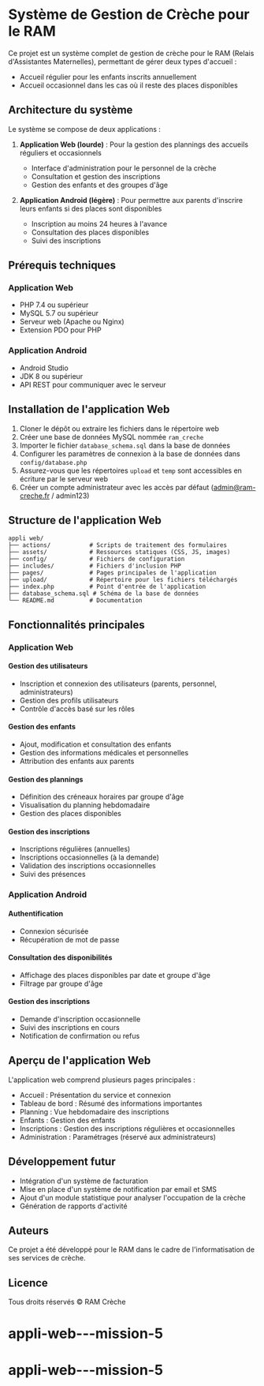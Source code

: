 # Système de Gestion de Crèche pour le RAM

Ce projet est un système complet de gestion de crèche pour le RAM (Relais d'Assistantes Maternelles), permettant de gérer deux types d'accueil :
- Accueil régulier pour les enfants inscrits annuellement
- Accueil occasionnel dans les cas où il reste des places disponibles

## Architecture du système

Le système se compose de deux applications :

1. **Application Web (lourde)** : Pour la gestion des plannings des accueils réguliers et occasionnels
   - Interface d'administration pour le personnel de la crèche
   - Consultation et gestion des inscriptions
   - Gestion des enfants et des groupes d'âge

2. **Application Android (légère)** : Pour permettre aux parents d'inscrire leurs enfants si des places sont disponibles
   - Inscription au moins 24 heures à l'avance
   - Consultation des places disponibles
   - Suivi des inscriptions

## Prérequis techniques

### Application Web
- PHP 7.4 ou supérieur
- MySQL 5.7 ou supérieur
- Serveur web (Apache ou Nginx)
- Extension PDO pour PHP

### Application Android
- Android Studio
- JDK 8 ou supérieur
- API REST pour communiquer avec le serveur

## Installation de l'application Web

1. Cloner le dépôt ou extraire les fichiers dans le répertoire web
2. Créer une base de données MySQL nommée `ram_creche`
3. Importer le fichier `database_schema.sql` dans la base de données
4. Configurer les paramètres de connexion à la base de données dans `config/database.php`
5. Assurez-vous que les répertoires `upload` et `temp` sont accessibles en écriture par le serveur web
6. Créer un compte administrateur avec les accès par défaut (admin@ram-creche.fr / admin123)

## Structure de l'application Web

```
appli web/
├── actions/           # Scripts de traitement des formulaires
├── assets/            # Ressources statiques (CSS, JS, images)
├── config/            # Fichiers de configuration
├── includes/          # Fichiers d'inclusion PHP
├── pages/             # Pages principales de l'application
├── upload/            # Répertoire pour les fichiers téléchargés
├── index.php          # Point d'entrée de l'application
├── database_schema.sql # Schéma de la base de données
└── README.md          # Documentation
```

## Fonctionnalités principales

### Application Web

#### Gestion des utilisateurs
- Inscription et connexion des utilisateurs (parents, personnel, administrateurs)
- Gestion des profils utilisateurs
- Contrôle d'accès basé sur les rôles

#### Gestion des enfants
- Ajout, modification et consultation des enfants
- Gestion des informations médicales et personnelles
- Attribution des enfants aux parents

#### Gestion des plannings
- Définition des créneaux horaires par groupe d'âge
- Visualisation du planning hebdomadaire
- Gestion des places disponibles

#### Gestion des inscriptions
- Inscriptions régulières (annuelles)
- Inscriptions occasionnelles (à la demande)
- Validation des inscriptions occasionnelles
- Suivi des présences

### Application Android

#### Authentification
- Connexion sécurisée
- Récupération de mot de passe

#### Consultation des disponibilités
- Affichage des places disponibles par date et groupe d'âge
- Filtrage par groupe d'âge

#### Gestion des inscriptions
- Demande d'inscription occasionnelle
- Suivi des inscriptions en cours
- Notification de confirmation ou refus

## Aperçu de l'application Web

L'application web comprend plusieurs pages principales :
- Accueil : Présentation du service et connexion
- Tableau de bord : Résumé des informations importantes
- Planning : Vue hebdomadaire des inscriptions
- Enfants : Gestion des enfants
- Inscriptions : Gestion des inscriptions régulières et occasionnelles
- Administration : Paramétrages (réservé aux administrateurs)

## Développement futur

- Intégration d'un système de facturation
- Mise en place d'un système de notification par email et SMS
- Ajout d'un module statistique pour analyser l'occupation de la crèche
- Génération de rapports d'activité

## Auteurs

Ce projet a été développé pour le RAM dans le cadre de l'informatisation de ses services de crèche.

## Licence

Tous droits réservés © RAM Crèche
# appli-web---mission-5
# appli-web---mission-5
